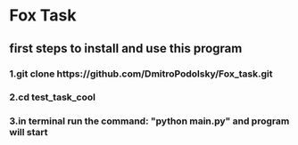 <h1>Fox Task</h1>

<h2>first steps to install and use this program</h2>

<h3>1.git clone https://github.com/DmitroPodolsky/Fox_task.git</h3>

<h3>2.cd test_task_cool</h3>

<h3>3.in terminal run the command: "python main.py" and program will start</h3>
